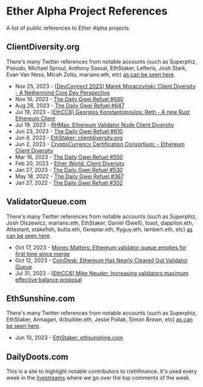 # Ether Alpha Project References
A list of public references to Ether Alpha projects.


## ClientDiversity.org

There's many Twitter references from notable accounts (such as Superphiz, Pseudo, Michael Sproul, Anthony Sassal, EthStaker, Lefteris, Josh Stark, Evan Van Ness, Micah Zoltu, mariano.eth, etc) [as can be seen here](https://twitter.com/search?q=clientdiversity.org&src=typed_query&f=top).

- Nov 25, 2023 - [[DevConnect 2023] Marek Moraczyński: Client Diversity - A Nethermind Core Dev Perspective](https://www.youtube.com/watch?v=uH4-QhlHkLE&t=592s)
- Nov 16, 2023 - [The Daily Gwei Refuel #690](https://www.youtube.com/watch?v=Ksv99VRfwbk&t=132s)
- Aug 28, 2023 - [The Daily Gwei Refuel #647](https://www.youtube.com/watch?v=6MgCG6regIY&t=90s)
- Jul 19, 2023 - [[EthCC6] Georgios Konstantopoulos: Reth - A new Rust Ethereum Client](https://www.youtube.com/watch?v=zntRpCKHyDc&t=247s)
- Jul 19, 2023 - [RHMax: Ethereum Validator Node Client Diversity](https://www.youtube.com/watch?v=euOtVdoj4q8)
- Jun 23, 2023 - [The Daily Gwei Refuel #610](https://www.youtube.com/watch?v=C4CyKc29xoo&t=137s)
- Jun 8, 2023 - [EthStaker: clientdiversity.org](https://www.youtube.com/shorts/XLFfvj6ws5Y)
- Jun 2, 2023 - [CryptoCurrency Certification Consortium: - Ethereum Client Diversity](https://www.youtube.com/watch?v=9t7zrqXv3HY&t=3008s)
- Mar 16, 2023 - [The Daily Gwei Refuel #550](https://www.youtube.com/watch?v=EdJpGTg4WkM&t=55s)
- Feb 20, 2023 - [Ether World: Client Diversity](https://www.youtube.com/watch?v=nDg_km5M1NQ&t=155s)
- Jan 27, 2023 - [The Daily Gwei Refuel #530](https://www.youtube.com/watch?v=KgbSy8QnWk8&t=206s)
- May 18, 2022 - [The Daily Gwei Refuel #367](https://www.youtube.com/watch?v=pRGOpfOLHtE&t=608s)
- Jan 27, 2022 - [The Daily Gwei Refuel #302](https://www.youtube.com/watch?v=9OZOmed-2WM&t=23s)



## ValidatorQueue.com

There's many Twitter references from notable accounts (such as Superphiz, Josh Olszewicz, mariano.eth, EthStaker, Daniel (Swell), toast, dapplion.eth, Attestant, stakefish, butta.eth, 0xreptar.eth, flyguy.eth, lambert.eth, etc) [as can be seen here](https://twitter.com/search?q=validatorqueue.com&src=typed_query&f=top).

- Oct 17, 2023 - [Money Matters: Ethereum validator queue empties for first time since merge](https://www.youtube.com/watch?v=_XAFT0LtsfA)
- Oct 12, 2023 - [CoinDesk: Ethereum Has Nearly Cleared Out Validator Queue](https://www.coindesk.com/markets/2023/10/12/ethereum-has-nearly-cleared-out-validator-queue-a-sign-of-weak-staking-demand/)
- Jul 31, 2023 - [[EthCC6] Mike Neuder: Increasing validators maximum effective balance proposal](https://www.youtube.com/watch?v=Qyws8u6TC5U&t=800s)



## EthSunshine.com

There's many Twitter references from notable accounts (such as Superphiz, EthStaker, Armagan, dcbuilder.eth, Jesse Pollak, Simon Brown, etc) [as can be seen here](https://twitter.com/search?q=ethsunshine.com&src=typed_query&f=top).

- Jun 10, 2023 - [EthStaker: ethsunshine.com](https://www.youtube.com/shorts/scyEMq_dT_w)



## DailyDoots.com

This is a site to highlight notable contributors to r/ethfinance. It's used every week in the [livestreams](https://www.youtube.com/@evmavericks/streams) where we go over the top comments of the week.


 
